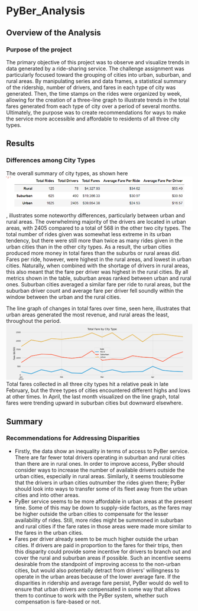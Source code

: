 # PyBer_Analysis
## Overview of the Analysis
### Purpose of the project
The primary objective of this project was to observe and visualize trends in data generated by a ride-sharing service. The challenge assignment was particularly focused toward the grouping of cities into urban, suburban, and rural areas. By manipulating series and data frames, a statistical summary of the ridership, number of drivers, and fares in each type of city was generated. Then, the time stamps on the rides were organized by week, allowing for the creation of a three-line graph to illustrate trends in the total fares generated from each type of city over a period of several months. Ultimately, the purpose was to create recommendations for ways to make the service more accessible and affordable to residents of all three city types.


## Results
### Differences among City Types
The overall summary of city types, as shown here ![Summary of riders, fares, and drivers by city type](Analysis/Pyber_summary_data.png), illustrates some noteworthy differences, particularly between urban and rural areas. The overwhelming majority of the drivers are located in urban areas, with 2405 compared to a total of 568 in the other two city types. The total number of rides given was somewhat less extreme in its urban tendency, but there were still more than twice as many rides given in the urban cities than in the other city types. As a result, the urban cities produced more money in total fares than the suburbs or rural areas did. Fares per ride, however, were highest in the rural areas, and lowest in urban cities. Naturally, when combined with the shortage of drivers in rural areas, this also meant that the fare per driver was highest in the rural cities. By all metrics shown in the table, suburban areas ranked between urban and rural ones. Suburban cities averaged a similar fare per ride to rural areas, but the suburban driver count and average fare per driver fell soundly within the window between the urban and the rural cities.

The line graph of changes in total fares over time, seen here, illustrates that urban areas generated the most revenue, and rural areas the least, throughout the period. ![Weekly graph of total fares](Analysis/Fare_by_city_type.png) Total fares collected in all three city types hit a relative peak in late February, but the three types of cities encountered different highs and lows at other times. In April, the last month visualized on the line graph, total fares were trending upward in suburban cities but downward elsewhere.



## Summary
### Recommendations for Addressing Disparities
- Firstly, the data show an inequality in terms of access to PyBer service. There are far fewer total drivers operating in suburban and rural cities than there are in rural ones. In order to improve access, PyBer should consider ways to increase the number of available drivers outside the urban cities, especially in rural areas. Similarly, it seems troublesome that the drivers in urban cities outnumber the rides given there; PyBer should look into ways to transfer some of its fleet away from the urban cities and into other areas.
- PyBer service seems to be more affordable in urban areas at the present time. Some of this may be down to supply-side factors, as the fares may be higher outside the urban cities to compensate for the lesser availability of rides. Still, more rides might be summoned in suburban and rural cities if the fare rates in those areas were made more similar to the fares in the urban cities.
- Fares per driver already seem to be much higher outside the urban cities. If drivers are paid in proportion to the fares for their trips, then this disparity could provide some incentive for drivers to branch out and cover the rural and suburban areas if possible. Such an incentive seems desirable from the standpoint of improving access to the non-urban cities, but would also potentially detract from drivers' willingness to operate in the urban areas because of the lower average fare. If the disparities in ridership and average fare persist, PyBer would do well to ensure that urban drivers are compensated in some way that allows them to continue to work with the PyBer system, whether such compensation is fare-based or not.

